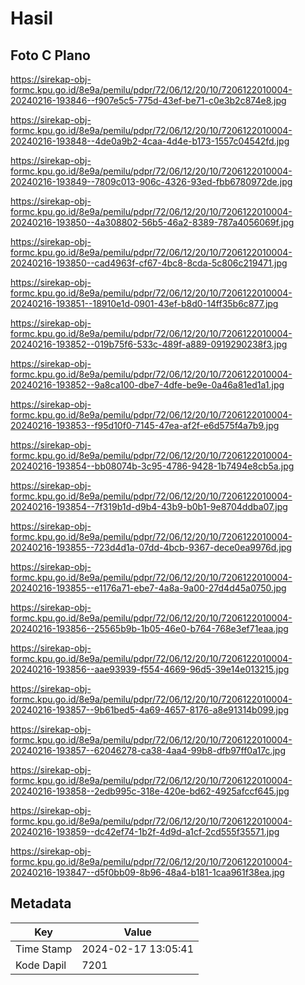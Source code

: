 # Hasil

## Foto C Plano

https://sirekap-obj-formc.kpu.go.id/8e9a/pemilu/pdpr/72/06/12/20/10/7206122010004-20240216-193846--f907e5c5-775d-43ef-be71-c0e3b2c874e8.jpg

https://sirekap-obj-formc.kpu.go.id/8e9a/pemilu/pdpr/72/06/12/20/10/7206122010004-20240216-193848--4de0a9b2-4caa-4d4e-b173-1557c04542fd.jpg

https://sirekap-obj-formc.kpu.go.id/8e9a/pemilu/pdpr/72/06/12/20/10/7206122010004-20240216-193849--7809c013-906c-4326-93ed-fbb6780972de.jpg

https://sirekap-obj-formc.kpu.go.id/8e9a/pemilu/pdpr/72/06/12/20/10/7206122010004-20240216-193850--4a308802-56b5-46a2-8389-787a4056069f.jpg

https://sirekap-obj-formc.kpu.go.id/8e9a/pemilu/pdpr/72/06/12/20/10/7206122010004-20240216-193850--cad4963f-cf67-4bc8-8cda-5c806c219471.jpg

https://sirekap-obj-formc.kpu.go.id/8e9a/pemilu/pdpr/72/06/12/20/10/7206122010004-20240216-193851--18910e1d-0901-43ef-b8d0-14ff35b6c877.jpg

https://sirekap-obj-formc.kpu.go.id/8e9a/pemilu/pdpr/72/06/12/20/10/7206122010004-20240216-193852--019b75f6-533c-489f-a889-0919290238f3.jpg

https://sirekap-obj-formc.kpu.go.id/8e9a/pemilu/pdpr/72/06/12/20/10/7206122010004-20240216-193852--9a8ca100-dbe7-4dfe-be9e-0a46a81ed1a1.jpg

https://sirekap-obj-formc.kpu.go.id/8e9a/pemilu/pdpr/72/06/12/20/10/7206122010004-20240216-193853--f95d10f0-7145-47ea-af2f-e6d575f4a7b9.jpg

https://sirekap-obj-formc.kpu.go.id/8e9a/pemilu/pdpr/72/06/12/20/10/7206122010004-20240216-193854--bb08074b-3c95-4786-9428-1b7494e8cb5a.jpg

https://sirekap-obj-formc.kpu.go.id/8e9a/pemilu/pdpr/72/06/12/20/10/7206122010004-20240216-193854--7f319b1d-d9b4-43b9-b0b1-9e8704ddba07.jpg

https://sirekap-obj-formc.kpu.go.id/8e9a/pemilu/pdpr/72/06/12/20/10/7206122010004-20240216-193855--723d4d1a-07dd-4bcb-9367-dece0ea9976d.jpg

https://sirekap-obj-formc.kpu.go.id/8e9a/pemilu/pdpr/72/06/12/20/10/7206122010004-20240216-193855--e1176a71-ebe7-4a8a-9a00-27d4d45a0750.jpg

https://sirekap-obj-formc.kpu.go.id/8e9a/pemilu/pdpr/72/06/12/20/10/7206122010004-20240216-193856--25565b9b-1b05-46e0-b764-768e3ef71eaa.jpg

https://sirekap-obj-formc.kpu.go.id/8e9a/pemilu/pdpr/72/06/12/20/10/7206122010004-20240216-193856--aae93939-f554-4669-96d5-39e14e013215.jpg

https://sirekap-obj-formc.kpu.go.id/8e9a/pemilu/pdpr/72/06/12/20/10/7206122010004-20240216-193857--9b61bed5-4a69-4657-8176-a8e91314b099.jpg

https://sirekap-obj-formc.kpu.go.id/8e9a/pemilu/pdpr/72/06/12/20/10/7206122010004-20240216-193857--62046278-ca38-4aa4-99b8-dfb97ff0a17c.jpg

https://sirekap-obj-formc.kpu.go.id/8e9a/pemilu/pdpr/72/06/12/20/10/7206122010004-20240216-193858--2edb995c-318e-420e-bd62-4925afccf645.jpg

https://sirekap-obj-formc.kpu.go.id/8e9a/pemilu/pdpr/72/06/12/20/10/7206122010004-20240216-193859--dc42ef74-1b2f-4d9d-a1cf-2cd555f35571.jpg

https://sirekap-obj-formc.kpu.go.id/8e9a/pemilu/pdpr/72/06/12/20/10/7206122010004-20240216-193847--d5f0bb09-8b96-48a4-b181-1caa961f38ea.jpg


## Metadata

| Key        | Value               |
| ---------- | ------------------- |
| Time Stamp | 2024-02-17 13:05:41 |
| Kode Dapil | 7201                |



